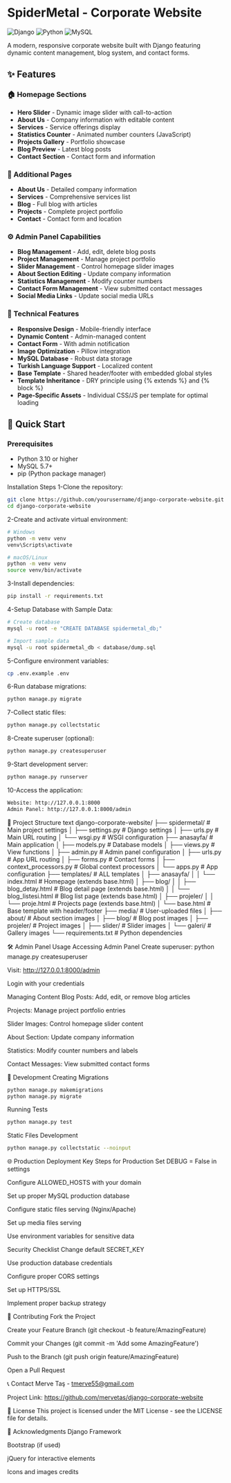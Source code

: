 # SpiderMetal - Corporate Website

![Django](https://img.shields.io/badge/Django-4.2.23-green)
![Python](https://img.shields.io/badge/Python-3.10+-blue)
![MySQL](https://img.shields.io/badge/MySQL-8.0-orange)

A modern, responsive corporate website built with Django featuring dynamic content management, blog system, and contact forms.

## ✨ Features

### 🏠 Homepage Sections
- **Hero Slider** - Dynamic image slider with call-to-action
- **About Us** - Company information with editable content
- **Services** - Service offerings display
- **Statistics Counter** - Animated number counters (JavaScript)
- **Projects Gallery** - Portfolio showcase
- **Blog Preview** - Latest blog posts
- **Contact Section** - Contact form and information

### 📱 Additional Pages
- **About Us** - Detailed company information
- **Services** - Comprehensive services list
- **Blog** - Full blog with articles
- **Projects** - Complete project portfolio
- **Contact** - Contact form and location

### ⚙️ Admin Panel Capabilities
- **Blog Management** - Add, edit, delete blog posts
- **Project Management** - Manage project portfolio
- **Slider Management** - Control homepage slider images
- **About Section Editing** - Update company information
- **Statistics Management** - Modify counter numbers
- **Contact Form Management** - View submitted contact messages
- **Social Media Links** - Update social media URLs

### 🎨 Technical Features
- **Responsive Design** - Mobile-friendly interface
- **Dynamic Content** - Admin-managed content
- **Contact Form** - With admin notification
- **Image Optimization** - Pillow integration
- **MySQL Database** - Robust data storage
- **Turkish Language Support** - Localized content
- **Base Template** - Shared header/footer with embedded global styles
- **Template Inheritance** - DRY principle using {% extends %} and {% block %}
- **Page-Specific Assets** - Individual CSS/JS per template for optimal loading

## 🚀 Quick Start

### Prerequisites

- Python 3.10 or higher
- MySQL 5.7+ 
- pip (Python package manager)

Installation Steps
1-Clone the repository:
```bash
git clone https://github.com/yourusername/django-corporate-website.git
cd django-corporate-website
```
2-Create and activate virtual environment:
```bash
# Windows
python -m venv venv
venv\Scripts\activate

# macOS/Linux
python -m venv venv
source venv/bin/activate
```
3-Install dependencies:
```bash
pip install -r requirements.txt
```
4-Setup Database with Sample Data:
```bash
# Create database
mysql -u root -e "CREATE DATABASE spidermetal_db;"

# Import sample data
mysql -u root spidermetal_db < database/dump.sql
```
5-Configure environment variables:
```bash
cp .env.example .env
```
6-Run database migrations:
```bash
python manage.py migrate
```
7-Collect static files:
```bash
python manage.py collectstatic
```
8-Create superuser (optional):
```bash
python manage.py createsuperuser
```
9-Start development server:
```bash
python manage.py runserver
```
10-Access the application:
```bash
Website: http://127.0.0.1:8000
Admin Panel: http://127.0.0.1:8000/admin
```
📁 Project Structure
text
django-corporate-website/
├── spidermetal/ # Main project settings
│ ├── settings.py # Django settings
│ ├── urls.py # Main URL routing
│ └── wsgi.py # WSGI configuration
├── anasayfa/ # Main application
│ ├── models.py # Database models
│ ├── views.py # View functions
│ ├── admin.py # Admin panel configuration
│ ├── urls.py # App URL routing
│ ├── forms.py # Contact forms
│ ├── context_processors.py # Global context processors
│ └── apps.py # App configuration
├── templates/ # ALL templates
│ ├── anasayfa/
│ │ └── index.html # Homepage (extends base.html)
│ ├── blog/
│ │ ├── blog_detay.html # Blog detail page (extends base.html)
│ │ └── blog_listesi.html # Blog list page (extends base.html)
│ ├── projeler/
│ │ └── proje.html # Projects page (extends base.html)
│ └── base.html # Base template with header/footer
├── media/ # User-uploaded files
│ ├── about/ # About section images
│ ├── blog/ # Blog post images
│ ├── projeler/ # Project images
│ ├── slider/ # Slider images
│ └── galeri/ # Gallery images
└── requirements.txt # Python dependencies

🛠️ Admin Panel Usage
Accessing Admin Panel
Create superuser: python manage.py createsuperuser

Visit: http://127.0.0.1:8000/admin

Login with your credentials

Managing Content
Blog Posts: Add, edit, or remove blog articles

Projects: Manage project portfolio entries

Slider Images: Control homepage slider content

About Section: Update company information

Statistics: Modify counter numbers and labels

Contact Messages: View submitted contact forms

🔧 Development
Creating Migrations
```bash
python manage.py makemigrations
python manage.py migrate
```
Running Tests
```bash
python manage.py test
```
Static Files Development
```bash
python manage.py collectstatic --noinput
```
🌐 Production Deployment
Key Steps for Production
Set DEBUG = False in settings

Configure ALLOWED_HOSTS with your domain

Set up proper MySQL production database

Configure static files serving (Nginx/Apache)

Set up media files serving

Use environment variables for sensitive data

Security Checklist
Change default SECRET_KEY

Use production database credentials

Configure proper CORS settings

Set up HTTPS/SSL

Implement proper backup strategy

🤝 Contributing
Fork the Project

Create your Feature Branch (git checkout -b feature/AmazingFeature)

Commit your Changes (git commit -m 'Add some AmazingFeature')

Push to the Branch (git push origin feature/AmazingFeature)

Open a Pull Request

📞 Contact
Merve Taş - tmerve55@gmail.com

Project Link: https://github.com/mervetas/django-corporate-website

📜 License
This project is licensed under the MIT License - see the LICENSE file for details.

🙏 Acknowledgments
Django Framework

Bootstrap (if used)

jQuery for interactive elements

Icons and images credits
